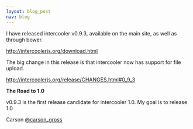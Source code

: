 ```yaml
---
layout: blog_post
nav: blog
---
```


I have released intercooler v0.9.3, available on the main site, as well as through bower.

<http://intercoolerjs.org/download.html>

The big change in this release is that intercooler now has support for file upload.

<http://intercoolerjs.org/release/CHANGES.html#0_9_3>

**The Road to 1.0**

v0.9.3 is the first release candidate for intercooler 1.0.  My goal is to release 1.0

Carson
[@carson_gross](https://twitter.com/carson_gross)